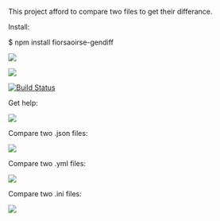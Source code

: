 This project afford to compare two files to get their differance.

Install:

$ npm install fiorsaoirse-gendiff

<a href="https://codeclimate.com/github/fiorsaoirse/project-lvl2-s401/maintainability"><img src="https://api.codeclimate.com/v1/badges/8c745c756ba3e996c326/maintainability" /></a>

<a href="https://codeclimate.com/github/fiorsaoirse/project-lvl2-s401/test_coverage"><img src="https://api.codeclimate.com/v1/badges/8c745c756ba3e996c326/test_coverage" /></a>

[![Build Status](https://travis-ci.com/fiorsaoirse/gendiff.svg?branch=master)](https://travis-ci.com/fiorsaoirse/gendiff)

Get help:

<a href="https://asciinema.org/a/RQHyk09PReM4vV43v6ZFNAZEt" target="_blank"><img src="https://asciinema.org/a/RQHyk09PReM4vV43v6ZFNAZEt.svg" /></a>

Compare two .json files:

<a href="https://asciinema.org/a/PsdSTLzVAgYYOMm1dDxloLPqh" target="_blank"><img src="https://asciinema.org/a/PsdSTLzVAgYYOMm1dDxloLPqh.svg" /></a>

Compare two .yml files:

<a href="https://asciinema.org/a/Tqfivcw6AJLRAVvIeVP1mljsR" target="_blank"><img src="https://asciinema.org/a/Tqfivcw6AJLRAVvIeVP1mljsR.svg" /></a>

Compare two .ini files:

<a href="https://asciinema.org/a/1DVOTY0QGpDjuhjutMQTMn4MU" target="_blank"><img src="https://asciinema.org/a/1DVOTY0QGpDjuhjutMQTMn4MU.svg" /></a>
